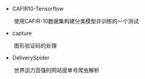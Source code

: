+ CAFIR10-Tensorflow

&emsp;&emsp;使用CAFIR-10数据集构建分类模型并训练的一个测试

+ capture

&emsp;&emsp;图形验证码的处理

+ DeliverySpider

&emsp;&emsp;世界运力百强的网站提单号爬虫解析
